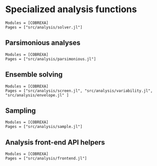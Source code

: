 
# Specialized analysis functions

```@autodocs
Modules = [COBREXA]
Pages = ["src/analysis/solver.jl"]
```

## Parsimonious analyses

```@autodocs
Modules = [COBREXA]
Pages = ["src/analysis/parsimonious.jl"]
```

## Ensemble solving

```@autodocs
Modules = [COBREXA]
Pages = ["src/analysis/screen.jl", "src/analysis/variability.jl", "src/analysis/envelope.jl" ]
```

## Sampling

```@autodocs
Modules = [COBREXA]
Pages = ["src/analysis/sample.jl"]
```

## Analysis front-end API helpers

```@autodocs
Modules = [COBREXA]
Pages = ["src/analysis/frontend.jl"]
```
